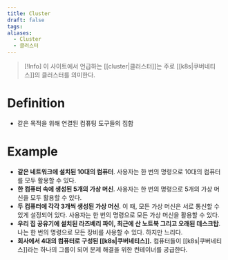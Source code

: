 ```yaml
---
title: Cluster
draft: false
tags:
aliases:
  - Cluster
  - 클러스터
---
```


> [!Info]
> 이 사이트에서 언급하는 [[cluster|클러스터]]는 주로 [[k8s|쿠버네티스]]의 클러스터를 의미한다.

# Definition
- 같은 목적을 위해 연결된 컴퓨팅 도구들의 집합


# Example
- **같은 네트워크에 설치된 10대의 컴퓨터**. 사용자는 한 번의 명령으로 10대의 컴퓨터를 모두 활용할 수 있다.
- **한 컴퓨터 속에 생성된 5개의 가상 머신**. 사용자는 한 번의 명령으로 5개의 가상 머신을 모두 활용할 수 있다.
- **두 컴퓨터에 각각 3개씩 생성된 가상 머신**. 이 때, 모든 가상 머신은 서로 통신할 수 있게 설정되어 있다. 사용자는 한 번의 명령으로 모든 가상 머신을 활용할 수 있다.
- **우리 집 공유기에 설치된 라즈베리 파이, 최근에 산 노트북 그리고 오래된 데스크탑**. 나는 한 번의 명령으로 모든 장비를 사용할 수 있다. 하지만 느리다.
- **회사에서 4대의 컴퓨터로 구성된 [[k8s|쿠버네티스]].** 컴퓨터들이 [[k8s|쿠버네티스]]라는 하나의 그룹이 되어 문제 해결을 위한 컨테이너를 공급한다.
